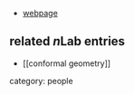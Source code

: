 

* [webpage](http://www2.mathematik.hu-berlin.de/~diffgeo/index.php?seite=baum)

## related $n$Lab entries

* [[conformal geometry]]

category: people